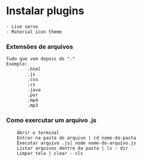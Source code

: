 # Instalar plugins
    - Live serve 
    - Material icon theme 

### Extensões de arquivos 
    Tudo que vem depois do "."
    Exemplo: 
            .html 
            .js
            .css
            .cs
            .java
            .por
            .mp4
            .mp3 
### Como exercutar um arquivo .js
        Abrir o terminal 
        Entrar na pasta do arquivo | cd nome-da-pasta
        Executar arquivo .js| node nome-do-arquivo.js
        Listar arquivos dentro da pasta | ls - dir
        Limpar tela | clear - cls
